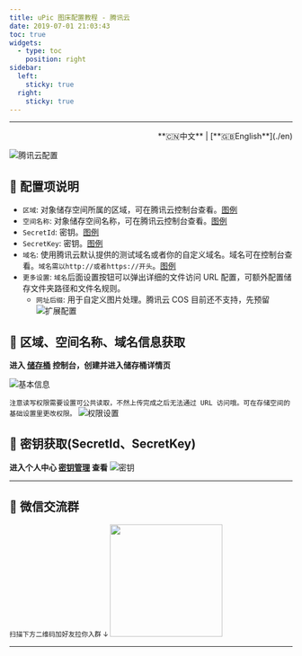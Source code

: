 ```yaml
---
title: uPic 图床配置教程 - 腾讯云
date: 2019-07-01 21:03:43
toc: true
widgets:
  - type: toc
    position: right
sidebar:
  left:
    sticky: true
  right:
    sticky: true
---
```


<hr><!-- i18n --><div align="right">**🇨🇳中文** | [**🇬🇧English**](./en)</div><!-- i18n -->

![腾讯云配置](https://gitee.com/gee1k/oss/raw/master/tutorials/tencent-host.png)

## 📝 配置项说明

- `区域`: 对象储存空间所属的区域，可在腾讯云控制台查看。[图例](#🧰-区域、空间名称、域名信息获取)
- `空间名称`: 对象储存空间名称，可在腾讯云控制台查看。[图例](#🧰-区域、空间名称、域名信息获取)
- `SecretId`: 密钥。[图例](#🔑-密钥获取-SecretId、SecretKey)
- `SecretKey`: 密钥。[图例](#🔑-密钥获取-SecretId、SecretKey)
- `域名`: 使用腾讯云默认提供的测试域名或者你的自定义域名。域名可在控制台查看。`域名需以http://或者https://开头`。[图例](#🧰-区域、空间名称、域名信息获取)
- `更多设置`: `域名`后面设置按钮可以弹出详细的文件访问 URL 配置，可额外配置储存文件夹路径和文件名规则。
  - `网址后缀`: 用于自定义图片处理。腾讯云 COS 目前还不支持，先预留
  ![扩展配置](https://gitee.com/gee1k/oss/raw/master/tutorials/tencent-host-extension.png)

## 🧰 区域、空间名称、域名信息获取

**进入 [储存桶](https://console.cloud.tencent.com/cos5/bucket) 控制台，创建并进入储存桶详情页**

![基本信息](https://gitee.com/gee1k/oss/raw/master/tutorials/tencent-info.png)

`注意读写权限需要设置可公共读取，不然上传完成之后无法通过 URL 访问哦。可在存储空间的基础设置里更改权限。`
![权限设置](https://gitee.com/gee1k/oss/raw/master/tutorials/tencent-info-2.png)

## 🔑 密钥获取(SecretId、SecretKey)

**进入个人中心 [密钥管理](https://console.cloud.tencent.com/cam/capi) 查看**
![密钥](https://gitee.com/gee1k/oss/raw/master/tutorials/tencent-ak.png)

<hr>

## 💌 微信交流群
  <small>扫描下方二维码加好友拉你入群 ↓ </small>
	<img src="https://cdn.jsdelivr.net/gh/gee1k/oss@master/personal/geee1k.JPG" height="200" style="height:200px">

<hr>
